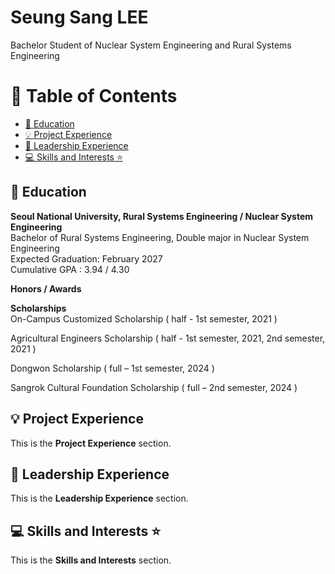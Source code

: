 # Seung Sang LEE

Bachelor Student of Nuclear System Engineering and Rural Systems Engineering

# 📖 Table of Contents

- [📖 Education](#-education)
- [💡 Project Experience](#-project-experience)
- [🚩 Leadership Experience](#-leadership-experience)
- [💻 Skills and Interests ⭐](#-skills-and-interests-)

## 📖 Education
**Seoul National University, Rural Systems Engineering / Nuclear System Engineering**  
Bachelor of Rural Systems Engineering, Double major in Nuclear System Engineering   
Expected Graduation: February 2027  
Cumulative GPA : 3.94 / 4.30  

**Honors / Awards**  

**Scholarships**  
On-Campus Customized Scholarship ( half - 1st semester, 2021 )  

Agricultural Engineers Scholarship ( half - 1st semester, 2021, 2nd semester, 2021 )  

Dongwon Scholarship ( full – 1st semester, 2024 )  

Sangrok Cultural Foundation Scholarship ( full – 2nd semester, 2024 )  

## 💡 Project Experience
This is the **Project Experience** section.

## 🚩 Leadership Experience
This is the **Leadership Experience** section.

## 💻 Skills and Interests ⭐
This is the **Skills and Interests** section.
